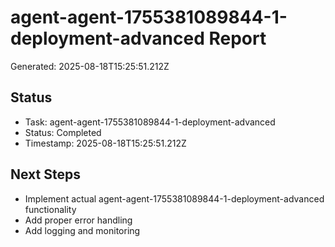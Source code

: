 # agent-agent-1755381089844-1-deployment-advanced Report

Generated: 2025-08-18T15:25:51.212Z

## Status
- Task: agent-agent-1755381089844-1-deployment-advanced
- Status: Completed
- Timestamp: 2025-08-18T15:25:51.212Z

## Next Steps
- Implement actual agent-agent-1755381089844-1-deployment-advanced functionality
- Add proper error handling
- Add logging and monitoring
